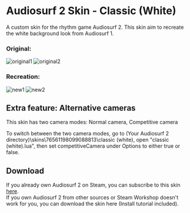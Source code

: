 # Audiosurf 2 Skin - Classic (White)
A custom skin for the rhythm game Audiosurf 2. This skin aim to recreate the white background look from Audiosurf 1.

### Original:
![original1](https://external-content.duckduckgo.com/iu/?u=https%3A%2F%2Fi.ytimg.com%2Fvi%2Fy_0vG9o-M0M%2Fmaxresdefault.jpg&f=1&nofb=1 )
![original2](https://external-content.duckduckgo.com/iu/?u=https%3A%2F%2Fapps4win.com%2Fwp-content%2Fuploads%2F2019%2F08%2Faudiosurf-13144-2.jpg&f=1&nofb=1)

### Recreation:
![new1](https://steamuserimages-a.akamaihd.net/ugc/1858301496484151855/D2B0E1EB307A5E45D399CFAF39BE24ED4AA4EAE6/?imw=5000&imh=5000&ima=fit&impolicy=Letterbox&imcolor=#000000&letterbox=false)
![new2](https://steamuserimages-a.akamaihd.net/ugc/1858301496484370532/597C448FB1F83C553BDE7242CDBEAD8355DD8DAF/?imw=5000&imh=5000&ima=fit&impolicy=Letterbox&imcolor=#000000&letterbox=false)
## Extra feature: Alternative cameras
This skin has two camera modes: Normal camera, Competitive camera

To switch between the two camera modes, go to (Your Audiosurf 2 directory)\skins\76561198099088813\classic (white), open "classic (white).lua", then set competitiveCamera under Options to either true or false.

## Download
If you already own Audiosurf 2 on Steam, you can subscribe to this skin [here](https://steamcommunity.com/sharedfiles/filedetails/?id=1157230034).
<br>
If you own Audiosurf 2 from other sources or Steam Workshop doesn't work for you, you can download the skin here (Install tutorial included).
